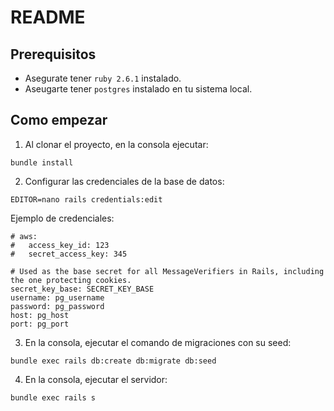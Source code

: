 # README

## Prerequisitos

* Asegurate tener `ruby 2.6.1` instalado.
* Aseugarte tener `postgres` instalado en tu sistema local.

## Como empezar

1. Al clonar el proyecto, en la consola ejecutar:
```
bundle install
```
2. Configurar las credenciales de la base de datos:
```
EDITOR=nano rails credentials:edit
```
Ejemplo de credenciales:
```
# aws:
#   access_key_id: 123
#   secret_access_key: 345

# Used as the base secret for all MessageVerifiers in Rails, including the one protecting cookies.
secret_key_base: SECRET_KEY_BASE
username: pg_username
password: pg_password
host: pg_host
port: pg_port
```
3. En la consola, ejecutar el comando de migraciones con su seed:
```
bundle exec rails db:create db:migrate db:seed
```
4. En la consola, ejecutar el servidor:
```
bundle exec rails s
```